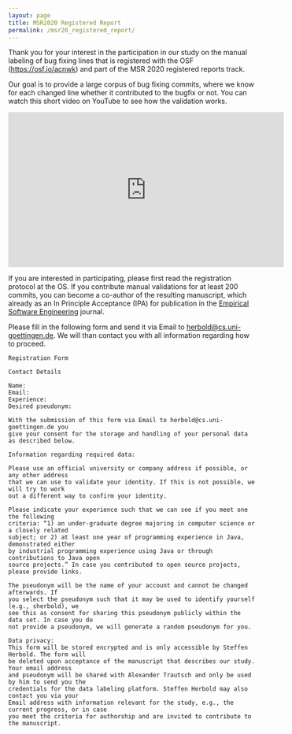 ```yaml
---
layout: page
title: MSR2020 Registered Report
permalink: /msr20_registered_report/
---
```


Thank you for your interest in the participation in our study on the manual labeling
of bug fixing lines that is registered with the OSF (https://osf.io/acnwk) and part
of the MSR 2020 registered reports track. 

Our goal is to provide a large corpus of bug fixing commits, where we know for each
changed line whether it contributed to the bugfix or not. You can watch this short
video on YouTube to see how the validation works. 

<center><iframe width="560" height="315" src="https://www.youtube.com/embed/VWvDlq4lQC0" frameborder="0" allow="accelerometer; autoplay; encrypted-media; gyroscope; picture-in-picture" allowfullscreen></iframe></center>

If you are interested in participating, please first read the registration protocol 
at the OS. If you contribute manual validations for at least 200 commits, you can
become a co-author of the resulting manuscript, which already as an In Principle
Acceptance (IPA) for publication in the
[Empirical Software Engineering](https://www.springer.com/journal/10664) journal. 


Please
fill in the following form and send it via Email to herbold@cs.uni-goettingen.de. We
will than contact you with all information regarding how to proceed. 

```
Registration Form

Contact Details

Name:
Email: 
Experience: 
Desired pseudonym: 

With the submission of this form via Email to herbold@cs.uni-goettingen.de you
give your consent for the storage and handling of your personal data as described below. 

Information regarding required data:

Please use an official university or company address if possible, or any other address
that we can use to validate your identity. If this is not possible, we will try to work
out a different way to confirm your identity.

Please indicate your experience such that we can see if you meet one the following
criteria: “1) an under-graduate degree majoring in computer science or a closely related
subject; or 2) at least one year of programming experience in Java, demonstrated either
by industrial programming experience using Java or through contributions to Java open
source projects.” In case you contributed to open source projects, please provide links. 

The pseudonym will be the name of your account and cannot be changed afterwards. If
you select the pseudonym such that it may be used to identify yourself (e.g., sherbold), we
see this as consent for sharing this pseudonym publicly within the data set. In case you do
not provide a pseudonym, we will generate a random pseudonym for you. 

Data privacy: 
This form will be stored encrypted and is only accessible by Steffen Herbold. The form will
be deleted upon acceptance of the manuscript that describes our study. Your email address
and pseudonym will be shared with Alexander Trautsch and only be used by him to send you the
credentials for the data labeling platform. Steffen Herbold may also contact you via your
Email address with information relevant for the study, e.g., the current progress, or in case
you meet the criteria for authorship and are invited to contribute to the manuscript. 
```
